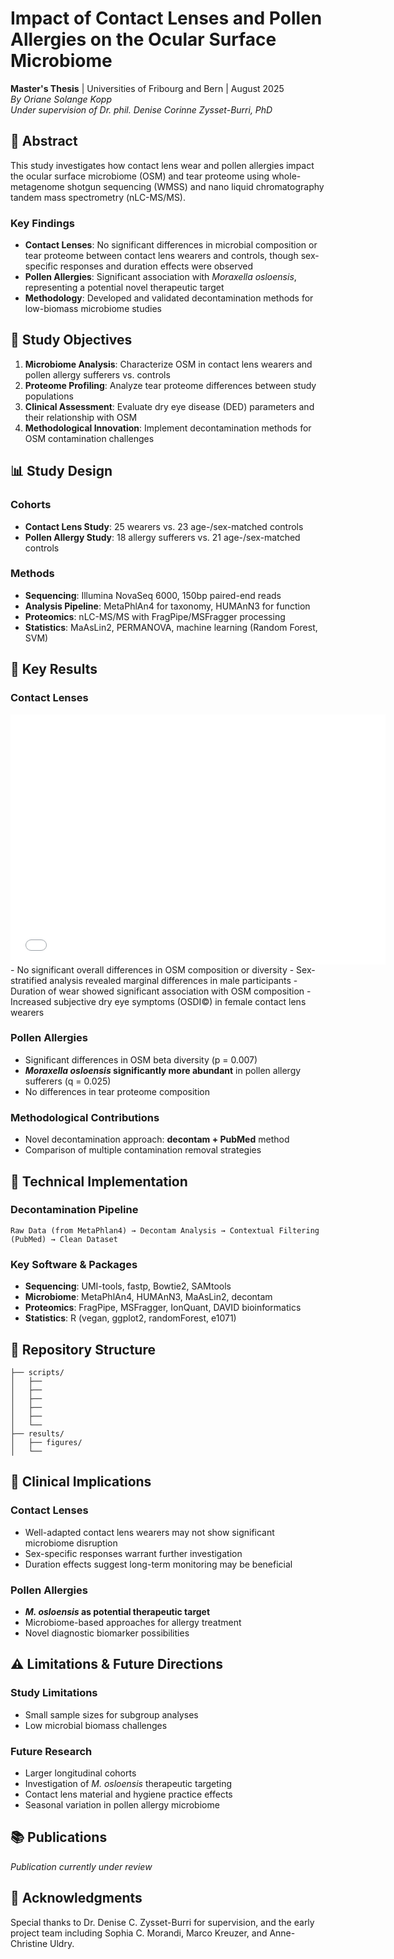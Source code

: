 # Impact of Contact Lenses and Pollen Allergies on the Ocular Surface Microbiome

**Master's Thesis** | Universities of Fribourg and Bern | August 2025  
*By Oriane Solange Kopp*  
*Under supervision of Dr. phil. Denise Corinne Zysset-Burri, PhD*

## 🔬 Abstract

This study investigates how contact lens wear and pollen allergies impact the ocular surface microbiome (OSM) and tear proteome using whole-metagenome shotgun sequencing (WMSS) and nano liquid chromatography tandem mass spectrometry (nLC-MS/MS).

### Key Findings
- **Contact Lenses**: No significant differences in microbial composition or tear proteome between contact lens wearers and controls, though sex-specific responses and duration effects were observed
- **Pollen Allergies**: Significant association with *Moraxella osloensis*, representing a potential novel therapeutic target
- **Methodology**: Developed and validated decontamination methods for low-biomass microbiome studies

## 🎯 Study Objectives

1. **Microbiome Analysis**: Characterize OSM in contact lens wearers and pollen allergy sufferers vs. controls
2. **Proteome Profiling**: Analyze tear proteome differences between study populations
3. **Clinical Assessment**: Evaluate dry eye disease (DED) parameters and their relationship with OSM
4. **Methodological Innovation**: Implement decontamination methods for OSM contamination challenges

## 📊 Study Design

### Cohorts
- **Contact Lens Study**: 25 wearers vs. 23 age-/sex-matched controls
- **Pollen Allergy Study**: 18 allergy sufferers vs. 21 age-/sex-matched controls

### Methods
- **Sequencing**: Illumina NovaSeq 6000, 150bp paired-end reads
- **Analysis Pipeline**: MetaPhlAn4 for taxonomy, HUMAnN3 for function
- **Proteomics**: nLC-MS/MS with FragPipe/MSFragger processing
- **Statistics**: MaAsLin2, PERMANOVA, machine learning (Random Forest, SVM)

## 🧬 Key Results

### Contact Lenses
<embed src="[document.pdf](https://github.com/lieselty/OSM/blob/main/results/composition_plot.pdf)" type="application/pdf" width="600" height="400" />
- No significant overall differences in OSM composition or diversity
- Sex-stratified analysis revealed marginal differences in male participants
- Duration of wear showed significant association with OSM composition
- Increased subjective dry eye symptoms (OSDI©) in female contact lens wearers

### Pollen Allergies
- Significant differences in OSM beta diversity (p = 0.007)
- ***Moraxella osloensis* significantly more abundant** in pollen allergy sufferers (q = 0.025)
- No differences in tear proteome composition

### Methodological Contributions
- Novel decontamination approach: **decontam + PubMed** method
- Comparison of multiple contamination removal strategies

## 🔧 Technical Implementation

### Decontamination Pipeline
```
Raw Data (from MetaPhlan4) → Decontam Analysis → Contextual Filtering (PubMed) → Clean Dataset
```

### Key Software & Packages
- **Sequencing**: UMI-tools, fastp, Bowtie2, SAMtools
- **Microbiome**: MetaPhlAn4, HUMAnN3, MaAsLin2, decontam
- **Proteomics**: FragPipe, MSFragger, IonQuant, DAVID bioinformatics
- **Statistics**: R (vegan, ggplot2, randomForest, e1071)

## 📁 Repository Structure

```
├── scripts/
│   ├── 
│   ├── 
│   ├── 
│   ├── 
│   ├── 
│   └── 
├── results/
│   ├── figures/
│   └──

```


## 🔬 Clinical Implications

### Contact Lenses
- Well-adapted contact lens wearers may not show significant microbiome disruption
- Sex-specific responses warrant further investigation
- Duration effects suggest long-term monitoring may be beneficial

### Pollen Allergies
- ***M. osloensis* as potential therapeutic target**
- Microbiome-based approaches for allergy treatment
- Novel diagnostic biomarker possibilities

## ⚠️ Limitations & Future Directions

### Study Limitations
- Small sample sizes for subgroup analyses
- Low microbial biomass challenges

### Future Research
- Larger longitudinal cohorts
- Investigation of *M. osloensis* therapeutic targeting
- Contact lens material and hygiene practice effects
- Seasonal variation in pollen allergy microbiome

## 📚 Publications

*Publication currently under review*

## 🙏 Acknowledgments

Special thanks to Dr. Denise C. Zysset-Burri for supervision, and the early project team including Sophia C. Morandi, Marco Kreuzer, and Anne-Christine Uldry.
